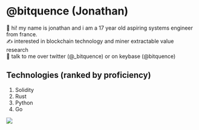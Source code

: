 # @bitquence (Jonathan)
👋 hi! my name is jonathan and i am a 17 year old aspiring systems engineer from france.\
✍️ interested in blockchain technology and miner extractable value research\
📩 talk to me over twitter (@_bitquence) or on keybase (@bitquence)

## Technologies (ranked by proficiency)
1. Solidity
2. Rust
3. Python
4. Go

![](resources/dog.gif)
